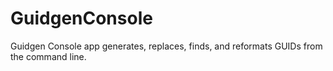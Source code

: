 GuidgenConsole
==============

Guidgen Console app generates, replaces, finds, and reformats GUIDs from the command line.